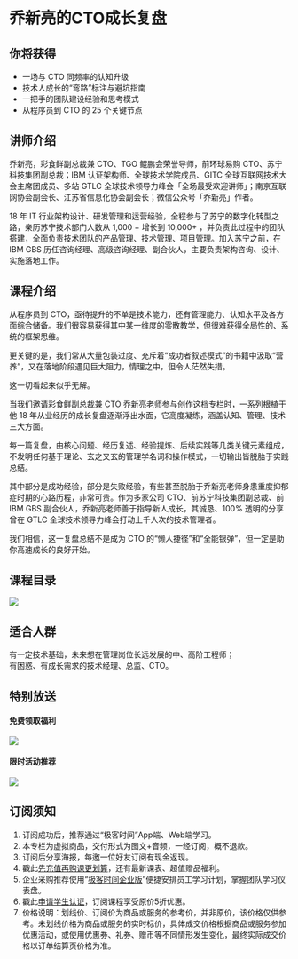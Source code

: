 # 乔新亮的CTO成长复盘

## 你将获得

*   一场与 CTO 同频率的认知升级
*   技术人成长的“弯路”标注与避坑指南
*   一把手的团队建设经验和思考模式
*   从程序员到 CTO 的 25 个关键节点

  

## 讲师介绍

乔新亮，彩食鲜副总裁兼 CTO、TGO 鲲鹏会荣誉导师，前环球易购 CTO、苏宁科技集团副总裁；IBM 认证架构师、全球技术学院成员、GITC 全球互联网技术大会主席团成员、多站 GTLC 全球技术领导力峰会「全场最受欢迎讲师」；南京互联网协会副会长、江苏省信息化协会副会长；微信公众号「乔新亮」作者。

18 年 IT 行业架构设计、研发管理和运营经验，全程参与了苏宁的数字化转型之路，亲历苏宁技术部门人数从 1,000 + 增长到 10,000+ ，并负责此过程中的团队搭建，全面负责技术团队的产品管理、技术管理、项目管理。加入苏宁之前，在 IBM GBS 历任咨询经理、高级咨询经理、副合伙人，主要负责架构咨询、设计、实施落地工作。

  

## 课程介绍

从程序员到 CTO，亟待提升的不单是技术能力，还有管理能力、认知水平及各方面综合储备。我们很容易获得其中某一维度的零散教学，但很难获得全局性的、系统的框架思维。

更关键的是，我们常从大量包装过度、充斥着“成功者叙述模式”的书籍中汲取“营养”，又在落地阶段遇见巨大阻力，情理之中，但令人茫然失措。

这一切看起来似乎无解。

当我们邀请彩食鲜副总裁兼 CTO 乔新亮老师参与创作这档专栏时，一系列根植于他 18 年从业经历的成长复盘逐渐浮出水面，它高度凝练，涵盖认知、管理、技术三大方面。

每一篇复盘，由核心问题、经历复述、经验提炼、后续实践等几类关键元素组成，不发明任何基于理论、玄之又玄的管理学名词和操作模式，一切输出皆脱胎于实践总结。

其中部分是成功经验，部分是失败经验，有些甚至脱胎于乔新亮老师身患重度抑郁症时期的心路历程，非常可贵。作为多家公司 CTO、前苏宁科技集团副总裁、前 IBM GBS 副合伙人，乔新亮老师善于指导新人成长，其诚恳、100% 透明的分享曾在 GTLC 全球技术领导力峰会打动上千人次的技术管理者。

我们相信，这一复盘总结不是成为 CTO 的“懒人捷径”和“全能银弹”，但一定是助你高速成长的良好开始。

  

## 课程目录

![](https://static001.geekbang.org/resource/image/40/d7/40e62194844d1dcaca1793388b7f47d7.jpg)

  

## 适合人群

有一定技术基础，未来想在管理岗位长远发展的中、高阶工程师；  
有困惑、有成长需求的技术经理、总监、CTO。

  

## 特别放送

#### 免费领取福利

[![](https://static001.geekbang.org/resource/image/3b/f4/3bdf677ae6490acb5f2899985e9337f4.jpg?wh=1029x315)](https://time.geekbang.org/article/455497)

#### 限时活动推荐

[![](https://static001.geekbang.org/resource/image/67/a0/6720f5d50b4b38abbf867facdef728a0.png?wh=1035x360)](https://shop18793264.m.youzan.com/wscgoods/detail/2fmoej9krasag5p?dc_ps=2913145716543073286.200001)

  

## 订阅须知

1.  订阅成功后，推荐通过“极客时间”App端、Web端学习。
2.  本专栏为虚拟商品，交付形式为图文+音频，一经订阅，概不退款。
3.  订阅后分享海报，每邀一位好友订阅有现金返现。
4.  戳此[先充值再购课更划算](https://shop18793264.m.youzan.com/wscgoods/detail/2fmoej9krasag5p?scan=1&activity=none&from=kdt&qr=directgoods_1541158976&shopAutoEnter=1)，还有最新课表、超值赠品福利。
5.  企业采购推荐使用“[极客时间企业版](https://b.geekbang.org/?utm_source=geektime&utm_medium=columnintro&utm_campaign=newregister&gk_source=2021020901_gkcolumnintro_newregister)”便捷安排员工学习计划，掌握团队学习仪表盘。
6.  戳此[申请学生认证](https://promo.geekbang.org/activity/student-certificate?utm_source=geektime&utm_medium=caidanlan1)，订阅课程享受原价5折优惠。
7.  价格说明：划线价、订阅价为商品或服务的参考价，并非原价，该价格仅供参考。未划线价格为商品或服务的实时标价，具体成交价格根据商品或服务参加优惠活动，或使用优惠券、礼券、赠币等不同情形发生变化，最终实际成交价格以订单结算页价格为准。
